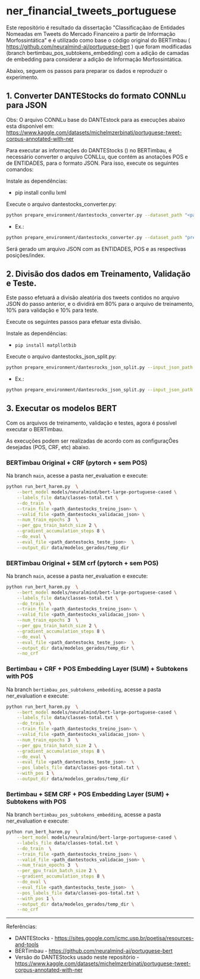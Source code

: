 # ner_financial_tweets_portuguese

Este repositório é resultado da dissertação "Classificaçãao de Entidades Nomeadas em Tweets do Mercado Financeiro a partir de Informação Morfossintática" e é utilizado como base o código original do BERTimbau ( https://github.com/neuralmind-ai/portuguese-bert ) que foram modificadas (branch bertimbau_pos_subtokens_embedding) com a adição de camadas de embedding para considerar a adição de Informação Morfossintática.

Abaixo, seguem os passos para preparar os dados e reproduzir o experimento.



## 1. Converter DANTEStocks do formato CONNLu para JSON

Obs: O arquivo CONNLu base do DANTEstock para as execuções abaixo esta disponível em: https://www.kaggle.com/datasets/michelmzerbinati/portuguese-tweet-corpus-annotated-with-ner

Para executar as informações do DANTEStocks () no BERTimbau, é necessário converter o arquivo CONLLu, que contém as anotações POS e de ENTIDADES, para o formato JSON. Para isso, execute os seguintes comandos:

Instale as dependências:
- pip install conllu lxml

Execute o arquivo dantestocks_converter.py:

```bash
python prepare_environment/dantestocks_converter.py --dataset_path "<path_arquivo_conllu>" --output_path "<path_arquivo_json_sera_gerado>" --annotation_type BIO
```

- Ex.: 
```bash
python prepare_environment/dantestocks_converter.py --dataset_path "prepare_environment/data/DANTEStocks (15dez2022)_v5_2.conllu" --output_path "prepare_environment/data/DANTEStocks.json" --annotation_type BIO
```

Será gerado um arquivo JSON com as ENTIDADES, POS e as respectivas posições/index.

## 2. Divisão dos dados em Treinamento, Validação e Teste.

Este passo efetuará a divisão aleatória dos tweets contidos no arquivo JSON do passo anterior, e o dividirá em 80% para o arquivo de treinamento, 10% para validação e 10% para teste.

Execute os seguintes passos para efetuar esta divisão.

Instale as dependências:

- `pip install matpllotbib`

Execute o arquivo dantestocks_json_split.py:

```bash
python prepare_environment/dantesrocks_json_split.py --input_json_path "<path_arquivo_dantestocks_json>" --output_train_path "<path_arquivo_treino_json>" --output_valid_path "<path_arquivo_validacao_json>" --output_test_path "<path_arquivo_teste_json>"  --print_counts --plot_counts
```

- Ex.:

```bash
python prepare_environment/dantesrocks_json_split.py --input_json_path "prepare_environment/data/DANTEStocks.json" --output_train_path "prepare_environment/data/DANTEStocks_train.json" --output_valid_path "prepare_environment/data/DANTEStocks_valid.json" --output_test_path "prepare_environment/data/DANTEStocks_test.json"  --print_counts --plot_counts
```


## 3. Executar os modelos BERT

Com os arquivos de treinamento, validação e testes, agora é possível executar o BERTimbau. 

As execuções podem ser realizadas de acordo com as configuraçÕes desejadas (POS, CRF, etc) abaixo.


### BERTimbau Original + CRF (pytorch + sem POS)

Na branch `main`, acesse a pasta ner_evaluation e execute:

```bash
python run_bert_harem.py  \
    --bert_model models/neuralmind/bert-large-portuguese-cased \
    --labels_file data/classes-total.txt \
    --do_train  \
    --train_file <path_dantestocks_treino_json> \
    --valid_file <path_dantestocks_validacao_json> \
    --num_train_epochs 3  \
    --per_gpu_train_batch_size 2 \
    --gradient_accumulation_steps 8 \
    --do_eval \
    --eval_file <path_dantestocks_teste_json>  \
    --output_dir data/modelos_gerados/temp_dir
```

### BERTimbau Original + SEM crf (pytorch + sem POS)

Na branch `main`, acesse a pasta ner_evaluation e execute:

```bash
python run_bert_harem.py  \
    --bert_model models/neuralmind/bert-large-portuguese-cased \
    --labels_file data/classes-total.txt \
    --do_train  \
    --train_file <path_dantestocks_treino_json> \
    --valid_file <path_dantestocks_validacao_json> \
    --num_train_epochs 3  \
    --per_gpu_train_batch_size 2 \
    --gradient_accumulation_steps 8 \
    --do_eval \
    --eval_file <path_dantestocks_teste_json>  \
    --output_dir data/modelos_gerados/temp_dir \
    --no_crf
```

### Bertimbau + CRF + POS Embedding Layer (SUM) + Subtokens with POS

Na branch `bertimbau_pos_subtokens_embedding`, acesse a pasta ner_evaluation e execute:

```bash
python run_bert_harem.py  \
    --bert_model models/neuralmind/bert-large-portuguese-cased \
    --labels_file data/classes-total.txt \
    --do_train  \
    --train_file <path_dantestocks_treino_json> \
    --valid_file <path_dantestocks_validacao_json> \
    --num_train_epochs 3  \
    --per_gpu_train_batch_size 2 \
    --gradient_accumulation_steps 8 \
    --do_eval \
    --eval_file <path_dantestocks_teste_json>  \
    --pos_labels_file data/classes-pos-total.txt \
    --with_pos 1 \
    --output_dir data/modelos_gerados/temp_dir
```

### Bertimbau + SEM CRF + POS Embedding Layer (SUM) + Subtokens with POS

Na branch `bertimbau_pos_subtokens_embedding`, acesse a pasta ner_evaluation e execute:

```bash
python run_bert_harem.py  \
    --bert_model models/neuralmind/bert-large-portuguese-cased \
    --labels_file data/classes-total.txt \
    --do_train  \
    --train_file <path_dantestocks_treino_json> \
    --valid_file <path_dantestocks_validacao_json> \
    --num_train_epochs 3  \
    --per_gpu_train_batch_size 2 \
    --gradient_accumulation_steps 8 \
    --do_eval \
    --eval_file <path_dantestocks_teste_json>  \
    --pos_labels_file data/classes-pos-total.txt \
    --with_pos 1 \
    --output_dir data/modelos_gerados/temp_dir \
    --no_crf
```
---

Referências:


- DANTEStocks - https://sites.google.com/icmc.usp.br/poetisa/resources-and-tools
- BERTimbau - https://github.com/neuralmind-ai/portuguese-bert
- Versão do DANTEStocks usado neste repositório - https://www.kaggle.com/datasets/michelmzerbinati/portuguese-tweet-corpus-annotated-with-ner
